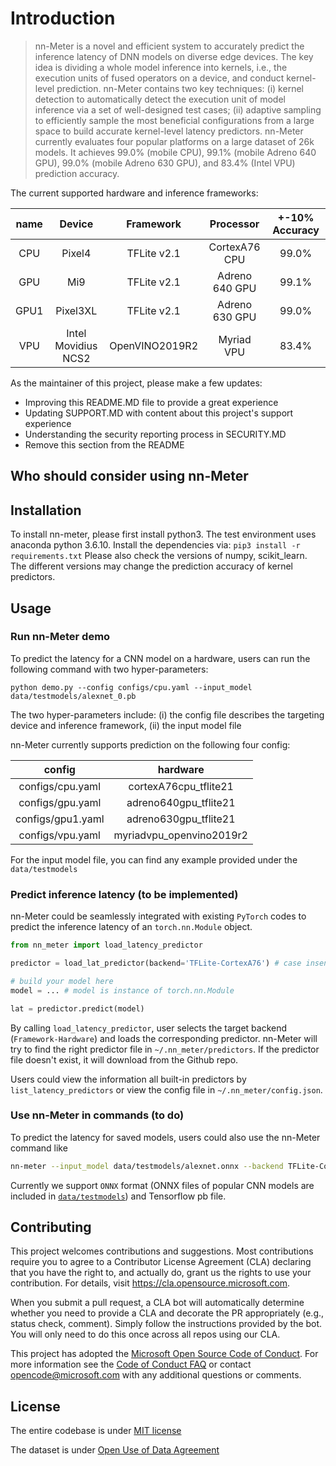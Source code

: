# Introduction

>nn-Meter is a novel and efficient system to accurately predict the inference latency of DNN models on diverse edge devices. The key idea is dividing a whole model inference into kernels, i.e., the execution units of fused operators on a device, and conduct kernel-level prediction. 
nn-Meter contains two key techniques: (i) kernel detection to automatically detect the execution unit of model inference via a set of well-designed test cases; (ii) adaptive sampling to efficiently sample the most beneficial configurations from a large space to build accurate kernel-level latency predictors.
nn-Meter currently evaluates four popular platforms on a large dataset of 26k models. It achieves 99.0% (mobile CPU), 99.1% (mobile Adreno 640 GPU), 99.0% (mobile Adreno 630 GPU), and 83.4% (Intel VPU) prediction accuracy.

The current supported hardware and inference frameworks:

| name |        Device       |    Framework   |    Processor   | +-10%  Accuracy |
|:----:|:-------------------:|:--------------:|:--------------:|:------------------:|
|  CPU |        Pixel4       |   TFLite v2.1  |  CortexA76 CPU |        99.0%       |
|  GPU |         Mi9         |   TFLite v2.1  | Adreno 640 GPU |        99.1%       |
| GPU1 |       Pixel3XL      |   TFLite v2.1  | Adreno 630 GPU |        99.0%       |
|  VPU | Intel Movidius NCS2 | OpenVINO2019R2 |   Myriad VPU   |        83.4%       |

As the maintainer of this project, please make a few updates:

- Improving this README.MD file to provide a great experience
- Updating SUPPORT.MD with content about this project's support experience
- Understanding the security reporting process in SECURITY.MD
- Remove this section from the README

## Who should consider using nn-Meter

## Installation

To install nn-meter, please first install python3. The test environment uses anaconda python 3.6.10. Install the dependencies via: 
`pip3 install -r requirements.txt`
Please also check the versions of numpy, scikit_learn. The different versions may change the prediction accuracy of kernel predictors. 

## Usage

### Run nn-Meter demo
To predict the latency for a CNN model on a hardware, users can run the following command with two hyper-parameters:
```
python demo.py --config configs/cpu.yaml --input_model data/testmodels/alexnet_0.pb
```
The two hyper-parameters include: (i) the config file describes the targeting device and inference framework, (ii) the input model file

nn-Meter currently supports prediction on the following four config:

| config |   hardware     |
|:----:|:-------------------:|
|  configs/cpu.yaml |        cortexA76cpu_tflite21       | 
|  configs/gpu.yaml |         adreno640gpu_tflite21         |  
| configs/gpu1.yaml |       adreno630gpu_tflite21      |   
|  configs/vpu.yaml | myriadvpu_openvino2019r2 | 

For the input model file, you can find any example provided under the `data/testmodels`




### Predict inference latency (to be implemented)
nn-Meter could be seamlessly integrated with existing `PyTorch` codes to predict the inference latency of an `torch.nn.Module` object. 
```python
from nn_meter import load_latency_predictor

predictor = load_lat_predictor(backend='TFLite-CortexA76') # case insensitive in backend

# build your model here
model = ... # model is instance of torch.nn.Module

lat = predictor.predict(model)
```
By calling `load_latency_predictor`, user selects the target backend (`Framework-Hardware`) and loads the corresponding predictor. nn-Meter will try to find the right predictor file in `~/.nn_meter/predictors`. If the predictor file doesn't exist, it will download from the Github repo. 

Users could view the information all built-in predictors by `list_latency_predictors` or view the config file in `~/.nn_meter/config.json`.

### Use nn-Meter in commands (to do)
To predict the latency for saved models, users could also use the nn-Meter command like 

```bash
nn-meter --input_model data/testmodels/alexnet.onnx --backend TFLite-CortexA76
```
Currently we support `ONNX` format (ONNX files of popular CNN models are included in [`data/testmodels`](data/testmodels)) and Tensorflow pb file. 

## Contributing

This project welcomes contributions and suggestions.  Most contributions require you to agree to a
Contributor License Agreement (CLA) declaring that you have the right to, and actually do, grant us
the rights to use your contribution. For details, visit https://cla.opensource.microsoft.com.

When you submit a pull request, a CLA bot will automatically determine whether you need to provide
a CLA and decorate the PR appropriately (e.g., status check, comment). Simply follow the instructions
provided by the bot. You will only need to do this once across all repos using our CLA.

This project has adopted the [Microsoft Open Source Code of Conduct](https://opensource.microsoft.com/codeofconduct/).
For more information see the [Code of Conduct FAQ](https://opensource.microsoft.com/codeofconduct/faq/) or
contact [opencode@microsoft.com](mailto:opencode@microsoft.com) with any additional questions or comments.

## License
The entire codebase is under [MIT license](https://github.com/microsoft/nn-Meter/blob/main/LICENSE) 

The dataset is under [Open Use of Data Agreement](https://github.com/Community-Data-License-Agreements/Releases/blob/main/O-UDA-1.0.md)

